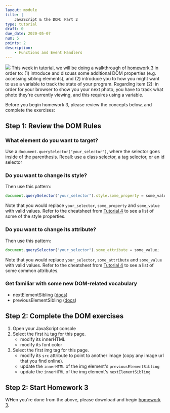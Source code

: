 ```yaml
---
layout: module
title: |
    JavaScript & the DOM: Part 2
type: tutorial
draft: 0
due_date: 2020-05-07
num: 5
points: 2
description:
    - Functions and Event Handlers
---
```


<img class="module-image" src="{{site.baseurl}}/assets/images/tutorials/tutorial05_dom.png" /> This week in tutorial, we will be doing a walkthrough of [homework 3](../assignments/hw3) in order to: (1) introduce and discuss some additional DOM properties (e.g. accessing sibling elements), and (2) introduce you to how you might want to use a variable to track the state of your program. Regarding item (2): in order for your browser to show you your next photo, you have to track what photo they're currently viewing, and this requires using a variable. 

Before you begin homework 3, please review the concepts below, and complete the exercises:

## Step 1: Review the DOM Rules

### What element do you want to target?
Use a `document.querySelector("your_selector")`, where the selector goes inside of the parenthesis. Recall: use a class selector, a tag selector, or an id selector

### Do you want to change its style?
Then use this pattern:
```js
document.querySelector("your_selector").style.some_property = some_value;
```

Note that you would replace `your_selector`, `some_property` and `some_value` with valid values. Refer to the cheatsheet from [Tutorial 4](10tutorial) to see a list of some of the style properties.

### Do you want to change its attribute?
Then use this pattern:
```js
document.querySelector("your_selector").some_attribute = some_value;
```

Note that you would replace `your_selector`, `some_attribute` and `some_value` with valid values. Refer to the cheatsheet from [Tutorial 4](10tutorial) to see a list of some common attributes.

### Get familiar with some new DOM-related vocabulary
* nextElementSibling (<a href="https://developer.mozilla.org/en-US/docs/Web/API/NonDocumentTypeChildNode/nextElementSibling" target="_blank">docs</a>)
* previousElementSibling (<a href="https://developer.mozilla.org/en-US/docs/Web/API/NonDocumentTypeChildNode/previousElementSibling" target="_blank">docs</a>)

## Step 2: Complete the DOM exercises
1. Open your JavaScript console
2. Select the first `h1` tag for this page. 
    * modify its innerHTML
    * modify its font color
3. Select the first img tag for this page.
    * modify its `src` attribute to point to another image (copy any image url that you find online).
    * update the `innerHTML` of the img element's `previousElementSibling`
    * update the `innerHTML` of the img element's `nextElementSibling`



## Step 2: Start Homework 3
WHen you're done from the above, please download and begin [homework 3](../assignments/hw3).


